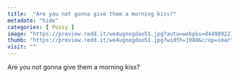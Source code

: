 ```yaml
---
title:  "Are you not gonna give them a morning kiss?"
metadate: "hide"
categories: [ Pussy ]
image: "https://preview.redd.it/we4ugnogdao51.jpg?auto=webp&s=d449892212cde4a0f540cc3fc0cc5338d0e9c02e"
thumb: "https://preview.redd.it/we4ugnogdao51.jpg?width=1080&crop=smart&auto=webp&s=21eb5aa7c3fac0f526b09f2b0743ee1fb576dc82"
visit: ""
---
```

Are you not gonna give them a morning kiss?
